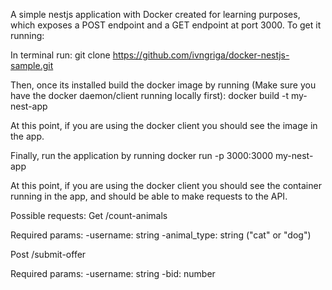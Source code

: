 A simple nestjs application with Docker created for learning purposes, which exposes a POST endpoint and a GET endpoint at port 3000. To get it running:

In terminal run:
git clone https://github.com/ivngriga/docker-nestjs-sample.git

Then, once its installed build the docker image by running (Make sure you have the docker daemon/client running locally first): 
docker build -t my-nest-app 

At this point, if you are using the docker client you should see the image in the app.

Finally, run the application by running 
docker run -p 3000:3000 my-nest-app

At this point, if you are using the docker client you should see the container running in the app, and should be able to make requests to the API.

Possible requests:
Get /count-animals

Required params:
  -username: string
  -animal_type: string ("cat" or "dog")

Post /submit-offer

Required params:
  -username: string
  -bid: number
